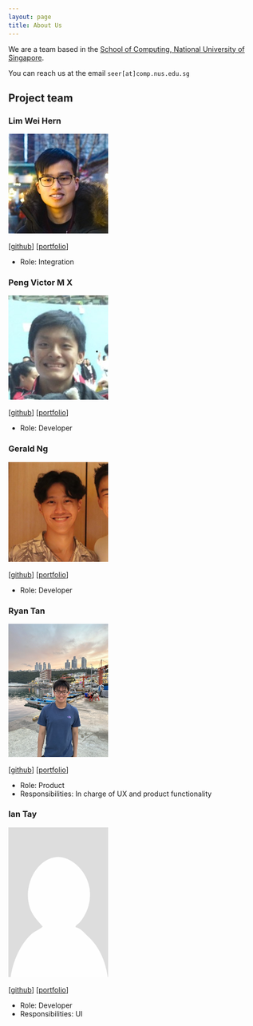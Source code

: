 ```yaml
---
layout: page
title: About Us
---
```


We are a team based in the [School of Computing, National University of Singapore](http://www.comp.nus.edu.sg).

You can reach us at the email `seer[at]comp.nus.edu.sg`

## Project team

### Lim Wei Hern

<img src="images/nrehiew.png" width="200px">

[[github](https://github.com/nrehiew)]
[[portfolio](team/nrehiew.md)]

* Role: Integration

### Peng Victor M X

<img src="images/victorpengmx.png" width="200px">

[[github](http://github.com/victorpengmx)]
[[portfolio](team/nrehiew.md)]

* Role: Developer

### Gerald Ng

<img src="images/geraldngjx.png" width="200px">

[[github](https://github.com/geraldngjx)]
[[portfolio](team/geraldngjx.md)]

* Role: Developer

### Ryan Tan

<img src="images/ryantzr.png" width="200px">

[[github](https://github.com/ryantzr1)]
[[portfolio](team/ryantzr1.md)]

* Role: Product 
* Responsibilities: In charge of UX and product functionality

### Ian Tay

<img src="images/tayian.png" width="200px">

[[github](http://github.com/johndoe)]
[[portfolio](team/nrehiew.md)]

* Role: Developer
* Responsibilities: UI
